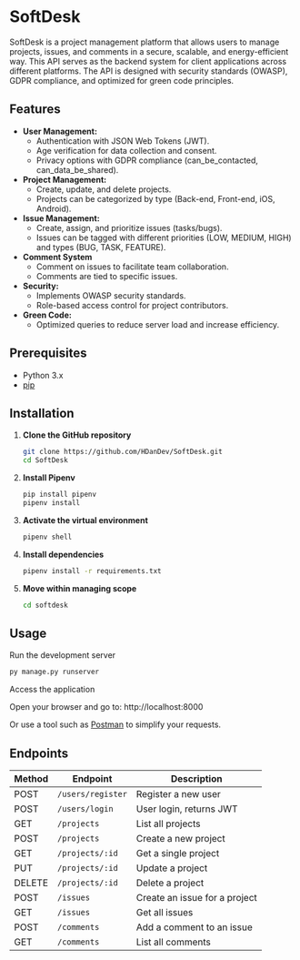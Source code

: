 # SoftDesk

SoftDesk is a project management platform that allows users to manage projects, issues, and comments in a secure, scalable, and energy-efficient way. This API serves as the backend system for client applications across different platforms. The API is designed with security standards (OWASP), GDPR compliance, and optimized for green code principles.

## Features

- **User Management:**
  - Authentication with JSON Web Tokens (JWT).
  - Age verification for data collection and consent.
  - Privacy options with GDPR compliance (can_be_contacted, can_data_be_shared).
- **Project Management:**
  - Create, update, and delete projects.
  - Projects can be categorized by type (Back-end, Front-end, iOS, Android).
- **Issue Management:**
  - Create, assign, and prioritize issues (tasks/bugs).
  - Issues can be tagged with different priorities (LOW, MEDIUM, HIGH) and types (BUG, TASK, FEATURE).
- **Comment System**
  - Comment on issues to facilitate team collaboration.
  - Comments are tied to specific issues.
- **Security:**
  - Implements OWASP security standards.
  - Role-based access control for project contributors.
- **Green Code:**
  - Optimized queries to reduce server load and increase efficiency.

## Prerequisites

- Python 3.x
- [pip](https://pip.pypa.io/en/stable/)

## Installation

1. **Clone the GitHub repository**

    ```sh
    git clone https://github.com/HDanDev/SoftDesk.git
    cd SoftDesk
    ```
   
2. **Install Pipenv**

    ```sh
    pip install pipenv
    pipenv install
    ```

3. **Activate the virtual environment**

    ```sh
    pipenv shell
    ```

4. **Install dependencies**
   
   ```sh
   pipenv install -r requirements.txt
   ```

5. **Move within managing scope**

   ```sh
   cd softdesk
   ```

## Usage

   Run the development server

   ```sh
   py manage.py runserver
   ```

   Access the application

   Open your browser and go to: http://localhost:8000

  Or use a tool such as [Postman](https://identity.getpostman.com/login) to simplify your requests.

## Endpoints

| Method | Endpoint                    | Description                     |
|--------|-----------------------------|---------------------------------|
| POST   | `/users/register`            | Register a new user             |
| POST   | `/users/login`               | User login, returns JWT         |
| GET    | `/projects`                  | List all projects               |
| POST   | `/projects`                  | Create a new project            |
| GET    | `/projects/:id`              | Get a single project            |
| PUT    | `/projects/:id`              | Update a project                |
| DELETE | `/projects/:id`              | Delete a project                |
| POST   | `/issues`                    | Create an issue for a project   |
| GET    | `/issues`                    | Get all issues                  |
| POST   | `/comments`                  | Add a comment to an issue       |
| GET    | `/comments`                  | List all comments               |
